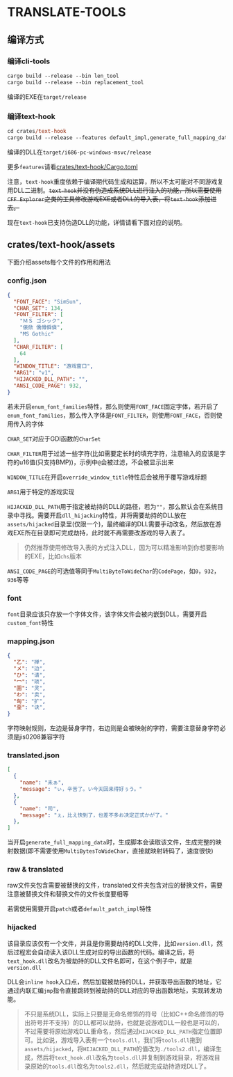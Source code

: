 # TRANSLATE-TOOLS

## 编译方式

### 编译cli-tools

```ps
cargo build --release --bin len_tool
cargo build --release --bin replacement_tool
```

编译的EXE在`target/release`

### 编译text-hook

```ps
cd crates/text-hook
cargo build --release --features default_impl,generate_full_mapping_data
```

编译的DLL在`target/i686-pc-windows-msvc/release`

更多`features`请看[crates/text-hook/Cargo.toml](crates/text-hook/Cargo.toml)

注意，`text-hook`重度依赖于编译期代码生成和运算，所以不太可能对不同游戏复用DLL二进制。~~`text-hook`并没有伪造成系统DLL进行注入的功能，所以需要使用`CFF Explorer`之类的工具修改游戏EXE或者DLL的导入表，将`text-hook`添加进去。~~

现在`text-hook`已支持伪造DLL的功能，详情请看下面对应的说明。

## crates/text-hook/assets

下面介绍assets每个文件的作用和用法

### config.json

```json
{
  "FONT_FACE": "SimSun",
  "CHAR_SET": 134,
  "FONT_FILTER": [
    "ＭＳ ゴシック",
    "俵俽 僑僔僢僋",
    "MS Gothic"
  ],
  "CHAR_FILTER": [
    64
  ],
  "WINDOW_TITLE": "游戏窗口",
  "ARG1": "v1",
  "HIJACKED_DLL_PATH": "",
  "ANSI_CODE_PAGE": 932,
}
```

若未开启`enum_font_families`特性，那么则使用`FONT_FACE`固定字体，若开启了`enum_font_families`，那么传入字体是`FONT_FILTER`，则使用`FONT_FACE`，否则使用传入的字体

`CHAR_SET`对应于GDI函数的`CharSet`

`CHAR_FILTER`用于过滤一些字符(比如需要定长时的填充字符，注意输入的应该是字符的u16值(只支持BMP))，示例中`@`会被过滤，不会被显示出来

`WINDOW_TITLE`在开启`override_window_title`特性后会被用于覆写游戏标题

`ARG1`用于特定的游戏实现

`HIJACKED_DLL_PATH`用于指定被劫持的DLL的路径，若为`""`，那么默认会在系统目录中寻找。需要开启`dll_hijacking`特性，并将需要劫持的DLL放在`assets/hijacked`目录里(仅限一个)，最终编译的DLL需要手动改名，然后放在游戏EXE所在目录即可完成劫持，此时就不再需要改游戏的导入表了。

> 仍然推荐使用修改导入表的方式注入DLL，因为可以精准影响到你想要影响的EXE，比如`chs`版本

`ANSI_CODE_PAGE`的可选值等同于`MultiByteToWideChar`的`CodePage`，如`0`，`932`，`936`等等


### font

`font`目录应该只存放一个字体文件，该字体文件会被内嵌到DLL，需要开启`custom_font`特性

### mapping.json

```json
{
  "乙": "掸",
  "メ": "边",
  "ひ": "请",
  "冖": "琐",
  "圄": "灵",
  "わ": "卖",
  "匈": "扩",
  "堊": "诀",
}
```

字符映射规则，左边是替身字符，右边则是会被映射的字符，需要注意替身字符必须是jis0208兼容字符

### translated.json

```json
[
  {
    "name": "未ぁ",
    "message": "ぃ，辛苦了。い今天回来得好ぅう。"
  },
  {
    "name": "司",
    "message": "ぇ，比え快到了，也差不多お决定正式かが了。"
  },
]
```

当开启`generate_full_mapping_data`时，生成脚本会读取该文件，生成完整的映射数据(即不需要使用`MultiBytesToWideChar`，直接就映射转码了，速度很快)

### raw & translated

raw文件夹包含需要被替换的文件，translated文件夹包含对应的替换文件，需要注意被替换文件和替换文件的文件长度要相等

若需使用需要开启`patch`或者`default_patch_impl`特性

### hijacked

该目录应该仅有一个文件，并且是你需要劫持的DLL文件，比如`version.dll`，然后过程宏会自动读入该DLL生成对应的导出函数的代码。编译之后，将`text_hook.dll`改名为被劫持的DLL文件名即可，在这个例子中，就是`version.dll`

DLL会`inline hook`入口点，然后加载被劫持的DLL，并获取导出函数的地址，它通过内联汇编`jmp`指令直接跳转到被劫持的DLL对应的导出函数地址，实现转发功能。

> 不只是系统DLL，实际上只要是无命名修饰的符号（比如C++命名修饰的导出符号并不支持）的DLL都可以劫持，也就是说游戏DLL一般也是可以的，不过需要将原始游戏DLL重命名，然后通过`HIJACKED_DLL_PATH`指定位置即可。比如说，游戏导入表有一个`tools.dll`，我们将`tools.dll`拖到`assets/hijacked`，将`HIJACKED_DLL_PATH`的值改为`./tools2.dll`，编译生成，然后将`text_hook.dll`改名为`tools.dll`并复制到游戏目录，将游戏目录原始的`tools.dll`改名为`tools2.dll`，然后就完成劫持游戏DLL了。